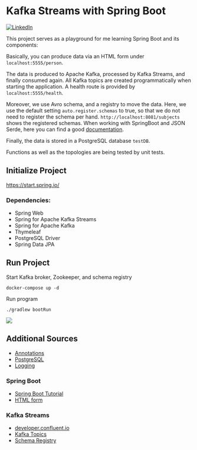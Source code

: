 # Kafka Streams with Spring Boot

[![LinkedIn][linkedin-shield]][linkedin-url]

This project serves as a playground for me learning Spring Boot and its components:

Basically, you can produce data via an HTML form under `localhost:5555/person`.

The data is produced to Apache Kafka,
processed by Kafka Streams, and finally consumed again. All Kafka topics are created
programmatically when starting the application. A health route is provided by `localhost:5555/health`.

Moreover, we use Avro schema, and a registry to move the data. 
Here, we use the default setting `auto.register.schemas` to true, so that
we do not need to register the schema per hand. `http://localhost:8081/subjects` shows the registered schemas.
When working with SpringBoot and JSON Serde, here you can find a good [documentation](https://howtodoinjava.com/kafka/spring-boot-jsonserializer-example/).

Finally, the data is stored in a PostgreSQL database `testDB`.

Functions as well as the topologies are being tested by unit tests.




## Initialize Project

https://start.spring.io/

### Dependencies:
* Spring Web
* Spring for Apache Kafka Streams
* Spring for Apache Kafka
* Thymeleaf
* PostgreSQL Driver
* Spring Data JPA

## Run Project

Start Kafka broker, Zookeeper, and schema registry

```docker-compose up -d```

Run program

```./gradlew bootRun```


![](run.gif)


## Additional Sources

* [Annotations](http://www.matthiassommer.it/programming/spring-konzepte-annotationen/)
* [PostgreSQL](https://www.bezkoder.com/spring-boot-postgresql-example/)
* [Logging](https://github.com/MicroUtils/kotlin-logging)

### Spring Boot
* [Spring Boot Tutorial](https://spring.io/guides/gs/spring-boot/)
* [HTML form](https://spring.io/guides/gs/handling-form-submission/)
  
### Kafka Streams
* [developer.confluent.io](https://developer.confluent.io/learn-kafka/spring/confluent-cloud/)  
* [Kafka Topics](https://stackoverflow.com/questions/56770412/creating-multiple-kafka-topics-using-spring)
* [Schema Registry](https://docs.confluent.io/platform/current/schema-registry/schema_registry_onprem_tutorial.html#java-consumers)


[linkedin-shield]: https://img.shields.io/badge/-LinkedIn-black.svg?style=flat-square&logo=linkedin&colorB=555
[linkedin-url]: https://www.linkedin.com/in/patrick-neff-7bb3b21a4/